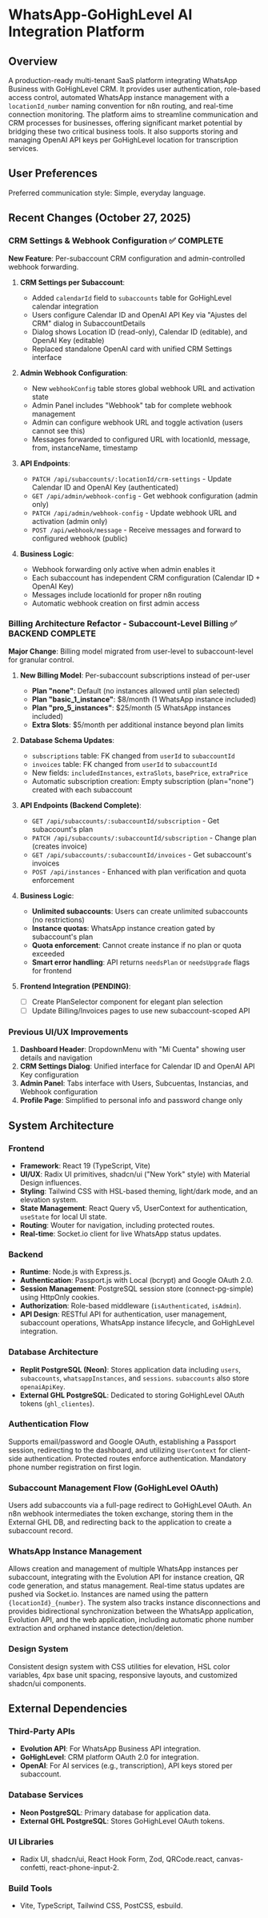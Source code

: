# WhatsApp-GoHighLevel AI Integration Platform

## Overview
A production-ready multi-tenant SaaS platform integrating WhatsApp Business with GoHighLevel CRM. It provides user authentication, role-based access control, automated WhatsApp instance management with a `locationId_number` naming convention for n8n routing, and real-time connection monitoring. The platform aims to streamline communication and CRM processes for businesses, offering significant market potential by bridging these two critical business tools. It also supports storing and managing OpenAI API keys per GoHighLevel location for transcription services.

## User Preferences
Preferred communication style: Simple, everyday language.

## Recent Changes (October 27, 2025)

### CRM Settings & Webhook Configuration ✅ COMPLETE
**New Feature**: Per-subaccount CRM configuration and admin-controlled webhook forwarding.

1. **CRM Settings per Subaccount**:
   - Added `calendarId` field to `subaccounts` table for GoHighLevel calendar integration
   - Users configure Calendar ID and OpenAI API Key via "Ajustes del CRM" dialog in SubaccountDetails
   - Dialog shows Location ID (read-only), Calendar ID (editable), and OpenAI Key (editable)
   - Replaced standalone OpenAI card with unified CRM Settings interface

2. **Admin Webhook Configuration**:
   - New `webhookConfig` table stores global webhook URL and activation state
   - Admin Panel includes "Webhook" tab for complete webhook management
   - Admin can configure webhook URL and toggle activation (users cannot see this)
   - Messages forwarded to configured URL with locationId, message, from, instanceName, timestamp

3. **API Endpoints**:
   - `PATCH /api/subaccounts/:locationId/crm-settings` - Update Calendar ID and OpenAI Key (authenticated)
   - `GET /api/admin/webhook-config` - Get webhook configuration (admin only)
   - `PATCH /api/admin/webhook-config` - Update webhook URL and activation (admin only)
   - `POST /api/webhook/message` - Receive messages and forward to configured webhook (public)

4. **Business Logic**:
   - Webhook forwarding only active when admin enables it
   - Each subaccount has independent CRM configuration (Calendar ID + OpenAI Key)
   - Messages include locationId for proper n8n routing
   - Automatic webhook creation on first admin access

### Billing Architecture Refactor - Subaccount-Level Billing ✅ BACKEND COMPLETE
**Major Change**: Billing model migrated from user-level to subaccount-level for granular control.

1. **New Billing Model**: Per-subaccount subscriptions instead of per-user
   - **Plan "none"**: Default (no instances allowed until plan selected)
   - **Plan "basic_1_instance"**: $8/month (1 WhatsApp instance included)
   - **Plan "pro_5_instances"**: $25/month (5 WhatsApp instances included)
   - **Extra Slots**: $5/month per additional instance beyond plan limits
   
2. **Database Schema Updates**:
   - `subscriptions` table: FK changed from `userId` to `subaccountId`
   - `invoices` table: FK changed from `userId` to `subaccountId`
   - New fields: `includedInstances`, `extraSlots`, `basePrice`, `extraPrice`
   - Automatic subscription creation: Empty subscription (plan="none") created with each subaccount

3. **API Endpoints (Backend Complete)**:
   - `GET /api/subaccounts/:subaccountId/subscription` - Get subaccount's plan
   - `PATCH /api/subaccounts/:subaccountId/subscription` - Change plan (creates invoice)
   - `GET /api/subaccounts/:subaccountId/invoices` - Get subaccount's invoices
   - `POST /api/instances` - Enhanced with plan verification and quota enforcement

4. **Business Logic**:
   - **Unlimited subaccounts**: Users can create unlimited subaccounts (no restrictions)
   - **Instance quotas**: WhatsApp instance creation gated by subaccount's plan
   - **Quota enforcement**: Cannot create instance if no plan or quota exceeded
   - **Smart error handling**: API returns `needsPlan` or `needsUpgrade` flags for frontend

5. **Frontend Integration (PENDING)**:
   - [ ] Create PlanSelector component for elegant plan selection
   - [ ] Update Billing/Invoices pages to use new subaccount-scoped API

### Previous UI/UX Improvements
1. **Dashboard Header**: DropdownMenu with "Mi Cuenta" showing user details and navigation
2. **CRM Settings Dialog**: Unified interface for Calendar ID and OpenAI API Key configuration
3. **Admin Panel**: Tabs interface with Users, Subcuentas, Instancias, and Webhook configuration
4. **Profile Page**: Simplified to personal info and password change only

## System Architecture

### Frontend
- **Framework**: React 19 (TypeScript, Vite)
- **UI/UX**: Radix UI primitives, shadcn/ui ("New York" style) with Material Design influences.
- **Styling**: Tailwind CSS with HSL-based theming, light/dark mode, and an elevation system.
- **State Management**: React Query v5, UserContext for authentication, `useState` for local UI state.
- **Routing**: Wouter for navigation, including protected routes.
- **Real-time**: Socket.io client for live WhatsApp status updates.

### Backend
- **Runtime**: Node.js with Express.js.
- **Authentication**: Passport.js with Local (bcrypt) and Google OAuth 2.0.
- **Session Management**: PostgreSQL session store (connect-pg-simple) using HttpOnly cookies.
- **Authorization**: Role-based middleware (`isAuthenticated`, `isAdmin`).
- **API Design**: RESTful API for authentication, user management, subaccount operations, WhatsApp instance lifecycle, and GoHighLevel integration.

### Database Architecture
-   **Replit PostgreSQL (Neon)**: Stores application data including `users`, `subaccounts`, `whatsappInstances`, and `sessions`. `subaccounts` also store `openaiApiKey`.
-   **External GHL PostgreSQL**: Dedicated to storing GoHighLevel OAuth tokens (`ghl_clientes`).

### Authentication Flow
Supports email/password and Google OAuth, establishing a Passport session, redirecting to the dashboard, and utilizing `UserContext` for client-side authentication. Protected routes enforce authentication. Mandatory phone number registration on first login.

### Subaccount Management Flow (GoHighLevel OAuth)
Users add subaccounts via a full-page redirect to GoHighLevel OAuth. An n8n webhook intermediates the token exchange, storing them in the External GHL DB, and redirecting back to the application to create a subaccount record.

### WhatsApp Instance Management
Allows creation and management of multiple WhatsApp instances per subaccount, integrating with the Evolution API for instance creation, QR code generation, and status management. Real-time status updates are pushed via Socket.io. Instances are named using the pattern `{locationId}_{number}`. The system also tracks instance disconnections and provides bidirectional synchronization between the WhatsApp application, Evolution API, and the web application, including automatic phone number extraction and orphaned instance detection/deletion.

### Design System
Consistent design system with CSS utilities for elevation, HSL color variables, 4px base unit spacing, responsive layouts, and customized shadcn/ui components.

## External Dependencies

### Third-Party APIs
-   **Evolution API**: For WhatsApp Business API integration.
-   **GoHighLevel**: CRM platform OAuth 2.0 for integration.
-   **OpenAI**: For AI services (e.g., transcription), API keys stored per subaccount.

### Database Services
-   **Neon PostgreSQL**: Primary database for application data.
-   **External GHL PostgreSQL**: Stores GoHighLevel OAuth tokens.

### UI Libraries
-   Radix UI, shadcn/ui, React Hook Form, Zod, QRCode.react, canvas-confetti, react-phone-input-2.

### Build Tools
-   Vite, TypeScript, Tailwind CSS, PostCSS, esbuild.